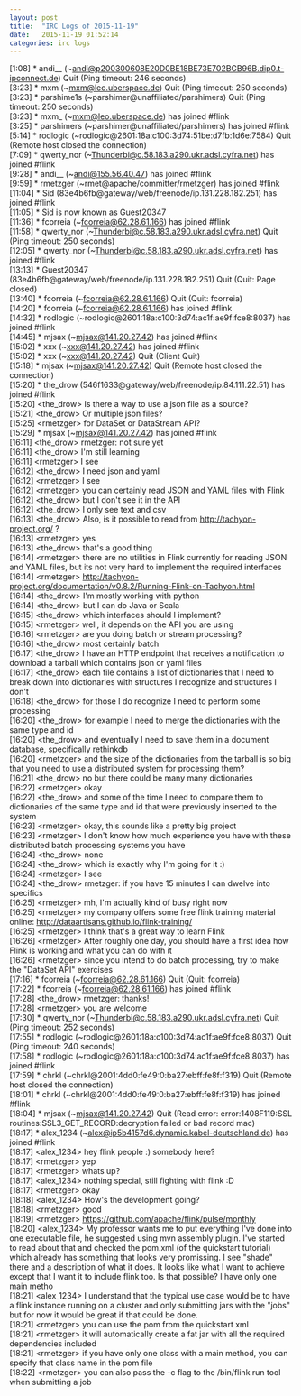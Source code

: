 ```yaml
---
layout: post
title:  "IRC Logs of 2015-11-19"
date:   2015-11-19 01:52:14
categories: irc logs
---
```

<span class="irc-date">[1:08]</span> <span class="irc-navy">* andi__ (~andi@p200300608E20D0BE18BE73E702BCB96B.dip0.t-ipconnect.de) Quit (Ping timeout: 246 seconds)</span><br />
<span class="irc-date">[3:23]</span> <span class="irc-navy">* mxm (~mxm@leo.uberspace.de) Quit (Ping timeout: 250 seconds)</span><br />
<span class="irc-date">[3:23]</span> <span class="irc-navy">* parshime1s (~parshimer@unaffiliated/parshimers) Quit (Ping timeout: 250 seconds)</span><br />
<span class="irc-date">[3:23]</span> <span class="irc-green">* mxm_ (~mxm@leo.uberspace.de) has joined #flink</span><br />
<span class="irc-date">[3:25]</span> <span class="irc-green">* parshimers (~parshimer@unaffiliated/parshimers) has joined #flink</span><br />
<span class="irc-date">[5:14]</span> <span class="irc-navy">* rodlogic (~rodlogic@2601:18a:c100:3d74:51be:d7fb:1d6e:7584) Quit (Remote host closed the connection)</span><br />
<span class="irc-date">[7:09]</span> <span class="irc-green">* qwerty_nor (~Thunderbi@c.58.183.a290.ukr.adsl.cyfra.net) has joined #flink</span><br />
<span class="irc-date">[9:28]</span> <span class="irc-green">* andi__ (~andi@155.56.40.47) has joined #flink</span><br />
<span class="irc-date">[9:59]</span> <span class="irc-green">* rmetzger (~rmet@apache/committer/rmetzger) has joined #flink</span><br />
<span class="irc-date">[11:04]</span> <span class="irc-green">* Sid (83e4b6fb@gateway/web/freenode/ip.131.228.182.251) has joined #flink</span><br />
<span class="irc-date">[11:05]</span> <span class="irc-green">* Sid is now known as Guest20347</span><br />
<span class="irc-date">[11:36]</span> <span class="irc-green">* fcorreia (~fcorreia@62.28.61.166) has joined #flink</span><br />
<span class="irc-date">[11:58]</span> <span class="irc-navy">* qwerty_nor (~Thunderbi@c.58.183.a290.ukr.adsl.cyfra.net) Quit (Ping timeout: 250 seconds)</span><br />
<span class="irc-date">[12:05]</span> <span class="irc-green">* qwerty_nor (~Thunderbi@c.58.183.a290.ukr.adsl.cyfra.net) has joined #flink</span><br />
<span class="irc-date">[13:13]</span> <span class="irc-navy">* Guest20347 (83e4b6fb@gateway/web/freenode/ip.131.228.182.251) Quit (Quit: Page closed)</span><br />
<span class="irc-date">[13:40]</span> <span class="irc-navy">* fcorreia (~fcorreia@62.28.61.166) Quit (Quit: fcorreia)</span><br />
<span class="irc-date">[14:20]</span> <span class="irc-green">* fcorreia (~fcorreia@62.28.61.166) has joined #flink</span><br />
<span class="irc-date">[14:32]</span> <span class="irc-green">* rodlogic (~rodlogic@2601:18a:c100:3d74:ac1f:ae9f:fce8:8037) has joined #flink</span><br />
<span class="irc-date">[14:45]</span> <span class="irc-green">* mjsax (~mjsax@141.20.27.42) has joined #flink</span><br />
<span class="irc-date">[15:02]</span> <span class="irc-green">* xxx (~xxx@141.20.27.42) has joined #flink</span><br />
<span class="irc-date">[15:02]</span> <span class="irc-navy">* xxx (~xxx@141.20.27.42) Quit (Client Quit)</span><br />
<span class="irc-date">[15:18]</span> <span class="irc-navy">* mjsax (~mjsax@141.20.27.42) Quit (Remote host closed the connection)</span><br />
<span class="irc-date">[15:20]</span> <span class="irc-green">* the_drow (546f1633@gateway/web/freenode/ip.84.111.22.51) has joined #flink</span><br />
<span class="irc-date">[15:20]</span> <span class="irc-black">&lt;the_drow&gt; Is there a way to use a json file as a source?</span><br />
<span class="irc-date">[15:21]</span> <span class="irc-black">&lt;the_drow&gt; Or multiple json files?</span><br />
<span class="irc-date">[15:25]</span> <span class="irc-black">&lt;rmetzger&gt; for DataSet or DataStream API?</span><br />
<span class="irc-date">[15:29]</span> <span class="irc-green">* mjsax (~mjsax@141.20.27.42) has joined #flink</span><br />
<span class="irc-date">[16:11]</span> <span class="irc-black">&lt;the_drow&gt; rmetzger: not sure yet</span><br />
<span class="irc-date">[16:11]</span> <span class="irc-black">&lt;the_drow&gt; I'm still learning</span><br />
<span class="irc-date">[16:11]</span> <span class="irc-black">&lt;rmetzger&gt; I see</span><br />
<span class="irc-date">[16:12]</span> <span class="irc-black">&lt;the_drow&gt; I need json and yaml</span><br />
<span class="irc-date">[16:12]</span> <span class="irc-black">&lt;rmetzger&gt; I see</span><br />
<span class="irc-date">[16:12]</span> <span class="irc-black">&lt;rmetzger&gt; you can certainly read JSON and YAML files with Flink</span><br />
<span class="irc-date">[16:12]</span> <span class="irc-black">&lt;the_drow&gt; but I don't see it in the API</span><br />
<span class="irc-date">[16:12]</span> <span class="irc-black">&lt;the_drow&gt; I only see text and csv</span><br />
<span class="irc-date">[16:13]</span> <span class="irc-black">&lt;the_drow&gt; Also, is it possible to read from <a href="http://tachyon-project.org/">http://tachyon-project.org/</a> ?</span><br />
<span class="irc-date">[16:13]</span> <span class="irc-black">&lt;rmetzger&gt; yes</span><br />
<span class="irc-date">[16:13]</span> <span class="irc-black">&lt;the_drow&gt; that's a good thing</span><br />
<span class="irc-date">[16:14]</span> <span class="irc-black">&lt;rmetzger&gt; there are no utilities in Flink currently for reading JSON and YAML files, but its not very hard to implement the required interfaces</span><br />
<span class="irc-date">[16:14]</span> <span class="irc-black">&lt;rmetzger&gt; <a href="http://tachyon-project.org/documentation/v0.8.2/Running-Flink-on-Tachyon.html">http://tachyon-project.org/documentation/v0.8.2/Running-Flink-on-Tachyon.html</a></span><br />
<span class="irc-date">[16:14]</span> <span class="irc-black">&lt;the_drow&gt; I'm mostly working with python</span><br />
<span class="irc-date">[16:14]</span> <span class="irc-black">&lt;the_drow&gt; but I can do Java or Scala</span><br />
<span class="irc-date">[16:15]</span> <span class="irc-black">&lt;the_drow&gt; which interfaces should I implement?</span><br />
<span class="irc-date">[16:15]</span> <span class="irc-black">&lt;rmetzger&gt; well, it depends on the API you are using</span><br />
<span class="irc-date">[16:16]</span> <span class="irc-black">&lt;rmetzger&gt; are you doing batch or stream processing?</span><br />
<span class="irc-date">[16:16]</span> <span class="irc-black">&lt;the_drow&gt; most certainly batch</span><br />
<span class="irc-date">[16:17]</span> <span class="irc-black">&lt;the_drow&gt; I have an HTTP endpoint that receives a notification to download a tarball which contains json or yaml files</span><br />
<span class="irc-date">[16:17]</span> <span class="irc-black">&lt;the_drow&gt; each file contains a list of dictionaries that I need to break down into dictionaries with structures I recognize and structures I don't</span><br />
<span class="irc-date">[16:18]</span> <span class="irc-black">&lt;the_drow&gt; for those I do recognize I need to perform some processing</span><br />
<span class="irc-date">[16:20]</span> <span class="irc-black">&lt;the_drow&gt; for example I need to merge the dictionaries with the same type and id</span><br />
<span class="irc-date">[16:20]</span> <span class="irc-black">&lt;the_drow&gt; and eventually I need to save them in a document database, specifically rethinkdb</span><br />
<span class="irc-date">[16:20]</span> <span class="irc-black">&lt;rmetzger&gt; and the size of the dictionaries from the tarball is so big that you need to use a distributed system for processing them?</span><br />
<span class="irc-date">[16:21]</span> <span class="irc-black">&lt;the_drow&gt; no but there could be many many dictionaries</span><br />
<span class="irc-date">[16:22]</span> <span class="irc-black">&lt;rmetzger&gt; okay</span><br />
<span class="irc-date">[16:22]</span> <span class="irc-black">&lt;the_drow&gt; and some of the time I need to compare them to dictionaries of the same type and id that were previously inserted to the system</span><br />
<span class="irc-date">[16:23]</span> <span class="irc-black">&lt;rmetzger&gt; okay, this sounds like a pretty big project</span><br />
<span class="irc-date">[16:23]</span> <span class="irc-black">&lt;rmetzger&gt; I don't know how much experience you have with these distributed batch processing systems you have</span><br />
<span class="irc-date">[16:24]</span> <span class="irc-black">&lt;the_drow&gt; none</span><br />
<span class="irc-date">[16:24]</span> <span class="irc-black">&lt;the_drow&gt; which is exactly why I'm going for it :)</span><br />
<span class="irc-date">[16:24]</span> <span class="irc-black">&lt;rmetzger&gt; I see</span><br />
<span class="irc-date">[16:24]</span> <span class="irc-black">&lt;the_drow&gt; rmetzger: if you have 15 minutes I can dwelve into specifics</span><br />
<span class="irc-date">[16:25]</span> <span class="irc-black">&lt;rmetzger&gt; mh, I'm actually kind of busy right now</span><br />
<span class="irc-date">[16:25]</span> <span class="irc-black">&lt;rmetzger&gt; my company offers some free flink training material online: <a href="http://dataartisans.github.io/flink-training/">http://dataartisans.github.io/flink-training/</a></span><br />
<span class="irc-date">[16:25]</span> <span class="irc-black">&lt;rmetzger&gt; I think that's a great way to learn Flink</span><br />
<span class="irc-date">[16:26]</span> <span class="irc-black">&lt;rmetzger&gt; After roughly one day, you should have a first idea how Flink is working and what you can do with it</span><br />
<span class="irc-date">[16:26]</span> <span class="irc-black">&lt;rmetzger&gt; since you intend to do batch processing, try to make the "DataSet API" exercises</span><br />
<span class="irc-date">[17:16]</span> <span class="irc-navy">* fcorreia (~fcorreia@62.28.61.166) Quit (Quit: fcorreia)</span><br />
<span class="irc-date">[17:22]</span> <span class="irc-green">* fcorreia (~fcorreia@62.28.61.166) has joined #flink</span><br />
<span class="irc-date">[17:28]</span> <span class="irc-black">&lt;the_drow&gt; rmetzger: thanks!</span><br />
<span class="irc-date">[17:28]</span> <span class="irc-black">&lt;rmetzger&gt; you are welcome</span><br />
<span class="irc-date">[17:30]</span> <span class="irc-navy">* qwerty_nor (~Thunderbi@c.58.183.a290.ukr.adsl.cyfra.net) Quit (Ping timeout: 252 seconds)</span><br />
<span class="irc-date">[17:55]</span> <span class="irc-navy">* rodlogic (~rodlogic@2601:18a:c100:3d74:ac1f:ae9f:fce8:8037) Quit (Ping timeout: 240 seconds)</span><br />
<span class="irc-date">[17:58]</span> <span class="irc-green">* rodlogic (~rodlogic@2601:18a:c100:3d74:ac1f:ae9f:fce8:8037) has joined #flink</span><br />
<span class="irc-date">[17:59]</span> <span class="irc-navy">* chrkl (~chrkl@2001:4dd0:fe49:0:ba27:ebff:fe8f:f319) Quit (Remote host closed the connection)</span><br />
<span class="irc-date">[18:01]</span> <span class="irc-green">* chrkl (~chrkl@2001:4dd0:fe49:0:ba27:ebff:fe8f:f319) has joined #flink</span><br />
<span class="irc-date">[18:04]</span> <span class="irc-navy">* mjsax (~mjsax@141.20.27.42) Quit (Read error: error:1408F119:SSL routines:SSL3_GET_RECORD:decryption failed or bad record mac)</span><br />
<span class="irc-date">[18:17]</span> <span class="irc-green">* alex_1234 (~alex@ip5b4157d6.dynamic.kabel-deutschland.de) has joined #flink</span><br />
<span class="irc-date">[18:17]</span> <span class="irc-black">&lt;alex_1234&gt; hey flink people :) somebody here?</span><br />
<span class="irc-date">[18:17]</span> <span class="irc-black">&lt;rmetzger&gt; yep</span><br />
<span class="irc-date">[18:17]</span> <span class="irc-black">&lt;rmetzger&gt; whats up?</span><br />
<span class="irc-date">[18:17]</span> <span class="irc-black">&lt;alex_1234&gt; nothing special, still fighting with flink :D</span><br />
<span class="irc-date">[18:17]</span> <span class="irc-black">&lt;rmetzger&gt; okay</span><br />
<span class="irc-date">[18:18]</span> <span class="irc-black">&lt;alex_1234&gt; How's the development going?</span><br />
<span class="irc-date">[18:18]</span> <span class="irc-black">&lt;rmetzger&gt; good</span><br />
<span class="irc-date">[18:19]</span> <span class="irc-black">&lt;rmetzger&gt; <a href="https://github.com/apache/flink/pulse/monthly">https://github.com/apache/flink/pulse/monthly</a></span><br />
<span class="irc-date">[18:20]</span> <span class="irc-black">&lt;alex_1234&gt; My professor wants me to put everything I've done into one executable file, he suggested using mvn assembly plugin. I've started to read about that and checked the pom.xml (of the quickstart tutorial) which already has something that looks very promissing. I see "shade" there and a description of what it does. It looks like what I want to achieve except that I want it to include flink too. Is that possible? I have only one main metho</span><br />
<span class="irc-date">[18:21]</span> <span class="irc-black">&lt;alex_1234&gt; I understand that the typical use case would be to have a flink instance running on a cluster and only submitting jars with the "jobs" but for now it would be great if that could be done.</span><br />
<span class="irc-date">[18:21]</span> <span class="irc-black">&lt;rmetzger&gt; you can use the pom from the quickstart xml</span><br />
<span class="irc-date">[18:21]</span> <span class="irc-black">&lt;rmetzger&gt; it will automatically create a fat jar with all the required dependencies included</span><br />
<span class="irc-date">[18:21]</span> <span class="irc-black">&lt;rmetzger&gt; if you have only one class with a main method, you can specify that class name in the pom file</span><br />
<span class="irc-date">[18:22]</span> <span class="irc-black">&lt;rmetzger&gt; you can also pass the -c flag to the /bin/flink run tool when submitting a job</span><br />
